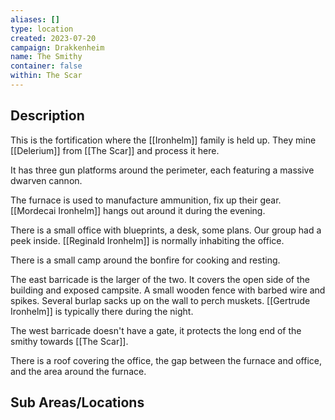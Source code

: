 ```yaml
---
aliases: []
type: location
created: 2023-07-20
campaign: Drakkenheim
name: The Smithy
container: false
within: The Scar
---
```


## Description

This is the fortification where the [[Ironhelm]] family is held up. They mine [[Delerium]] from [[The Scar]] and process it here.

It has three gun platforms around the perimeter, each featuring a massive dwarven cannon.

The furnace is used to manufacture ammunition, fix up their gear. [[Mordecai Ironhelm]] hangs out around it during the evening.

There is a small office with blueprints, a desk, some plans. Our group had a peek inside. [[Reginald Ironhelm]] is normally inhabiting the office.

There is a small camp around the bonfire for cooking and resting.

The east barricade is the larger of the two. It covers the open side of the building and exposed campsite. A small wooden fence with barbed wire and spikes. Several burlap sacks up on the wall to perch muskets. [[Gertrude Ironhelm]] is typically there during the night.

The west barricade doesn't have a gate, it protects the long end of the smithy towards [[The Scar]].

There is a roof covering the office, the gap between the furnace and office, and the area around the furnace. 

## Sub Areas/Locations

<!-- QueryToSerialize: LIST FROM "DND - Drakkenheim/Locations" WHERE within = "The Smithy" -->
